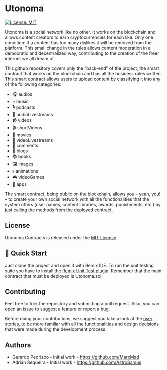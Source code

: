 # Utonoma

[![License: MIT](https://img.shields.io/badge/License-MIT-yellow.svg)](https://opensource.org/licenses/MIT)

Utonoma is a social network like no other. It works on the blockchain and allows content creators to earn cryptocurrencies for each like. Only one condition: if a content has too many dislikes it will be removed from the platform. This small change in the rules allows content moderation in a democratic and decentralized way, contributing to the creation of the freer internet we all dream of.

This github repository covers only the “back-end” of the project, the smart contract that works on the blockchain and has all the business rules written. This smart contract allows users to upload content by classifying it into any of the following categories:
<ul>
  <li>🎧 audios</li>
  <li>🎶 music</li>
  <li>🎙️ podcasts</li>
  <li>🎤 audioLivestreams</li>
  <li>📹 videos</li>
  <li>🎬 shortVideos</li>
  <li>🎥 movies</li>  
  <li>📡 videoLivestreams</li>
  <li>💬 comments</li>
  <li>📝 blogs</li>
  <li>📚 books</li>  
  <li>🖼️ images</li>
  <li>🌀 animations</li>
  <li>🎮 videoGames</li>
  <li>📱 apps</li>
</ul>

The smart contract, being public on the blockchain, allows you – yeah, you! – to create your own social network with all the functionalities that the system offers (user names, content libraries, awards, punishments, etc.) by just calling the methods from the deployed contract.

## License
Utonoma Contracts is released under the [MIT License](https://github.com/OpenZeppelin/openzeppelin-contracts/blob/master/LICENSE).

## 🚀 Quick Start

Just clone the project and open it with Remix IDE. To run the unit testing suite you have to install the [Remix Unit Test plugin](https://remix-ide.readthedocs.io/en/latest/unittesting.html).
Remember that the main contract that must be deployed is Utonoma.sol.

## Contributing

Feel free to fork the repository and submitting a pull request. Also, you can open an [issue](https://github.com/AstroSamus/utonoma/issues) to suggest a feature or report a bug.

Before doing your contributions, we suggest you take a look at the [user stories](https://github.com/users/AstroSamus/projects/2), to be more familiar with all the functionalities and design decisions that were made during the development process.

## Authors

* Gerardo Pedrizco - Initial work - https://github.com/MarxMad
* Adrián Sequeira - Initial work - https://github.com/AstroSamus
